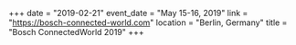 +++
date = "2019-02-21"
event_date = "May 15-16, 2019"
link = "https://bosch-connected-world.com"
location = "Berlin, Germany"
title = "Bosch ConnectedWorld 2019"
+++
